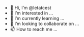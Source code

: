 - 👋 Hi, I’m @letatcest
- 👀 I’m interested in ...
- 🌱 I’m currently learning ...
- 💞️ I’m looking to collaborate on ...
- 📫 How to reach me ...

<!---
letatcest/letatcest is a ✨ special ✨ repository because its `README.md` (this file) appears on your GitHub profile.
You can click the Preview link to take a look at your changes.
--->
